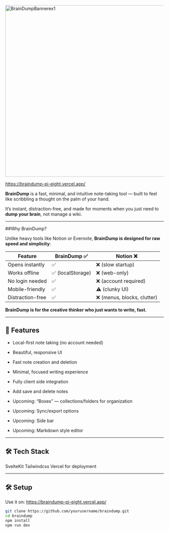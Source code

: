 
 <img width="2618" height="545" alt="BrainDumpBannerex1" src="https://github.com/user-attachments/assets/515c8237-3afa-4e80-b3ca-ea2fd3c8cbf2" />

https://braindump-pi-eight.vercel.app/

**BrainDump** is a fast, minimal, and intuitive note-taking tool — built to feel like scribbling a thought on the palm of your hand.

It’s instant, distraction-free, and made for moments when you just need to **dump your brain**, not manage a wiki.

---

##Why BrainDump?

Unlike heavy tools like Notion or Evernote, **BrainDump is designed for raw speed and simplicity**:

| Feature            | BrainDump ✅ | Notion ❌ |
|--------------------|--------------|-----------|
| Opens instantly    | ✅            | ❌ (slow startup) |
| Works offline      | ✅ (localStorage) | ❌ (web-only) |
| No login needed    | ✅            | ❌ (account required) |
| Mobile-friendly    | ✅            | ⚠️ (clunky UI) |
| Distraction-free   | ✅            | ❌ (menus, blocks, clutter) |

**BrainDump is for the creative thinker who just wants to write, fast.**

---

## 🔧 Features

- Local-first note taking (no account needed)
- Beautiful, responsive UI
- Fast note creation and deletion
- Minimal, focused writing experience
- Fully client side integration
- Add save and delete notes
  
- Upcoming: “Boxes” — collections/folders for organization
- Upcoming: Sync/export options
- Upcoming: Side bar
- Upcoming: Markdown style editor

---


## 🛠️ Tech Stack
SvelteKit
Tailwindcss
Vercel for deployment

---

## 🛠 Setup

Use it on: https://braindump-pi-eight.vercel.app/

```bash
git clone https://github.com/yourusername/braindump.git
cd braindump
npm install
npm run dev



